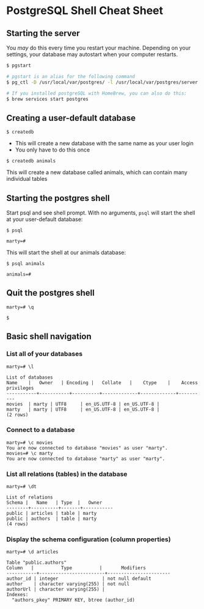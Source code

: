 # PostgreSQL Shell Cheat Sheet

## Starting the server

You _may_ do this every time you restart your machine. Depending on your settings, your database may autostart when your computer restarts.

```sh
$ pgstart

# pgstart is an alias for the following command
$ pg_ctl -D /usr/local/var/postgres/ -l /usr/local/var/postgres/server.log start

# If you installed postgreSQL with HomeBrew, you can also do this:
$ brew services start postgres
```

## Creating a user-default database

```
$ createdb
```

* This will create a new database with the same name as your user login 
* You only have to do this once

```
$ createdb animals
```

This will create a new database called animals, which can contain many individual tables

## Starting the postgres shell

Start psql and see shell prompt. With no arguments, `psql` will start the shell at your user-default database:

```
$ psql

marty=#
```

This will start the shell at our animals database:

```
$ psql animals

animals=#
```

## Quit the postgres shell

```
marty=# \q

$
```

## Basic shell navigation

### List all of your databases

```
marty=# \l

List of databases
Name    |   Owner   | Encoding |   Collate   |    Ctype    |    Access privileges
-----------+-----------+----------+-------------+-------------+----------
movies  | marty | UTF8     | en_US.UTF-8 | en_US.UTF-8 |
marty   | marty | UTF8     | en_US.UTF-8 | en_US.UTF-8 |
(2 rows)

```

### Connect to a database

```
marty=# \c movies
You are now connected to database "movies" as user "marty".
movies=# \c marty
You are now connected to database "marty" as user "marty".
```

### List all relations (tables) in the database

```
marty=# \dt

List of relations
Schema |   Name   | Type  |   Owner
--------+----------+-------+-----------
public | articles | table | marty
public | authors  | table | marty
(4 rows)
```

### Display the schema configuration (column properties)

```
marty=# \d articles

Table "public.authors"
Column   |          Type          |       Modifiers
-----------+------------------------+-----------------------
author_id | integer                | not null default
author    | character varying(255) | not null
authorUrl | character varying(255) |
Indexes:
  "authors_pkey" PRIMARY KEY, btree (author_id)
```
